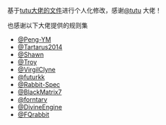 基于[tutu大佬的文件](https://github.com/bunizao/TutuBetterRules)进行个人化修改，感谢[@tutu](https://github.com/bunizao) 大佬！

也感谢以下大佬提供的规则集
  * [@Peng-YM](https://github.com/Peng-YM)
  * [@Tartarus2014](https://github.com/Tartarus2014)
  * [@Shawn](https://github.com/KOP-XIAO)
  * [@Troy](https://github.com/Trovoy)
  * [@VirgilClyne](https://github.com/VirgilClyne)
  * [@futurkk](https://github.com/futurkk)
  * [@Rabbit-Spec](https://github.com/Rabbit-Spec)
  * [@BlackMatrix7](https://github.com/blackmatrix7)
  * [@forntarv](https://github.com/forntarv/ProxyConfig)
  * [@DivineEngine](https://github.com/DivineEngine)
  * [@FQrabbit](https://github.com/FQrabbit/SSTap-Rule)
